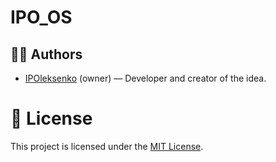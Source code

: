 # IPO_OS

## 🧑‍💻 Authors

- [IPOleksenko](https://github.com/IPOleksenko) (owner) — Developer and creator of the idea.


# 📜 License

This project is licensed under the [MIT License][license].

[license]: ./LICENSE

